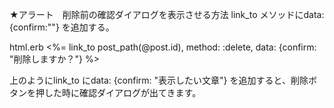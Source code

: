 ★アラート　削除前の確認ダイアログを表示させる方法
link_to メソッドにdata: {confirm:""} を追加する。

html.erb
<%= link_to post_path(@post.id), method: :delete, data: {confirm: "削除しますか？"} %>

上のようにlink_to にdata: {confirm: "表示したい文章"} を追加すると、削除ボタンを押した時に確認ダイアログが出てきます。
